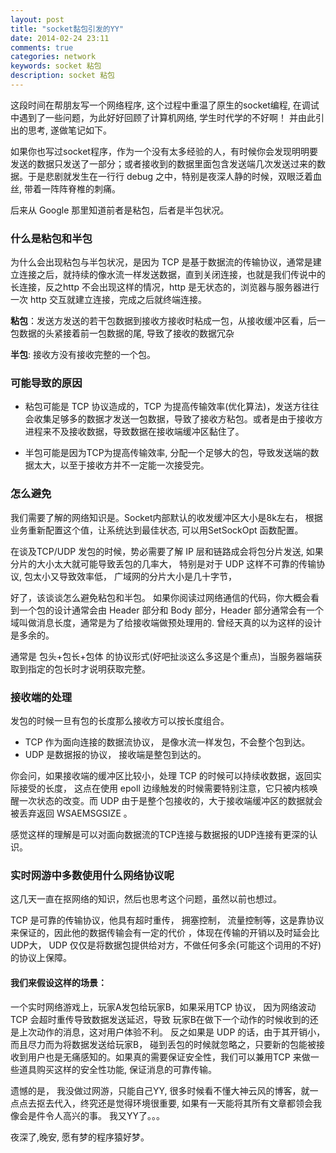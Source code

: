 ```yaml
---
layout: post
title: "socket黏包引发的YY"
date: 2014-02-24 23:11
comments: true
categories: network 
keywords: socket 粘包
description: socket 粘包 
---
```

这段时间在帮朋友写一个网络程序, 这个过程中重温了原生的socket编程, 在调试中遇到了一些问题，为此好好回顾了计算机网络, 学生时代学的不好啊！ 并由此引出的思考, 遂做笔记如下。

如果你也写过socket程序，作为一个没有太多经验的人，有时候你会发现明明要发送的数据只发送了一部分；或者接收到的数据里面包含发送端几次发送过来的数据。于是悲剧就发生在一行行 debug 之中，特别是夜深人静的时候，双眼泛着血丝, 带着一阵阵脊椎的刺痛。

后来从 Google 那里知道前者是粘包，后者是半包状况。

### 什么是粘包和半包
为什么会出现粘包与半包状况，是因为 TCP 是基于数据流的传输协议，通常是建立连接之后，就持续的像水流一样发送数据，直到关闭连接，也就是我们传说中的长连接，反之http 不会出现这样的情况，http 是无状态的，浏览器与服务器进行一次 http 交互就建立连接，完成之后就终端连接。

**粘包**：发送方发送的若干包数据到接收方接收时粘成一包，从接收缓冲区看，后一包数据的头紧接着前一包数据的尾, 导致了接收的数据冗杂

**半包**: 接收方没有接收完整的一个包。

### 可能导致的原因

+ 粘包可能是 TCP 协议造成的，TCP 为提高传输效率(优化算法)，发送方往往会收集足够多的数据才发送一包数据，导致了接收方粘包。或者是由于接收方进程来不及接收数据，导致数据在接收端缓冲区黏住了。

+ 半包可能是因为TCP为提高传输效率, 分配一个足够大的包，导致发送端的数据太大，以至于接收方并不一定能一次接受完。

### 怎么避免
我们需要了解的网络知识是。Socket内部默认的收发缓冲区大小是8k左右， 根据业务重新配置这个值，让系统达到最佳状态, 可以用SetSockOpt 函数配置。

在谈及TCP/UDP 发包的时候，势必需要了解 IP 层和链路成会将包分片发送, 如果分片的大小太大就可能导致丢包的几率大， 特别是对于 UDP 这样不可靠的传输协议, 包太小又导致效率低， 广域网的分片大小是几十字节，

好了，该谈谈怎么避免粘包和半包。
如果你阅读过网络通信的代码，你大概会看到一个包的设计通常会由 Header 部分和 Body 部分，Header 部分通常会有一个域叫做消息长度，通常是为了给接收端做预处理用的. 曾经天真的以为这样的设计是多余的。

通常是 包头+包长+包体 的协议形式(好吧扯淡这么多这是个重点)，当服务器端获取到指定的包长时才说明获取完整。

### 接收端的处理
发包的时候一旦有包的长度那么接收方可以按长度组合。

+ TCP 作为面向连接的数据流协议， 是像水流一样发包，不会整个包到达。
+ UDP 是数据报的协议， 接收端是整包到达的。 

你会问，如果接收端的缓冲区比较小，处理 TCP 的时候可以持续收数据，返回实际接受的长度， 这点在使用 epoll 边缘触发的时候需要特别注意，它只被内核唤醒一次状态的改变。而 UDP 由于是整个包接收的，大于接收端缓冲区的数据就会被丢弃返回 WSAEMSGSIZE 。 

感觉这样的理解是可以对面向数据流的TCP连接与数据报的UDP连接有更深的认识。

### 实时网游中多数使用什么网络协议呢
这几天一直在抠网络的知识，然后也思考这个问题，虽然以前也想过。

TCP 是可靠的传输协议，他具有超时重传， 拥塞控制， 流量控制等，这是靠协议来保证的，因此他的数据传输会有一定的代价 ，体现在传输的开销以及时延会比UDP大， UDP 仅仅是将数据包提供给对方，不做任何多余(可能这个词用的不好)的协议上保障。 

#### 我们来假设这样的场景：

一个实时网络游戏上，玩家A发包给玩家B，如果采用TCP 协议， 因为网络波动 TCP 会超时重传导致数据发送延迟，导致 玩家B在做下一个动作的时候收到的还是上次动作的消息，这对用户体验不利。 反之如果是 UDP 的话，由于其开销小，而且尽力而为将数据发送给玩家B， 碰到丢包的时候就忽略之，只要新的包能被接收到用户也是无痛感知的。如果真的需要保证安全性，我们可以兼用TCP 来做一些道具购买这样的安全性功能, 保证消息的可靠传输。

遗憾的是， 我没做过网游，只能自己YY, 很多时候看不懂大神云风的博客，就一点点去抠去代入，终究还是觉得环境很重要, 如果有一天能将其所有文章都领会我像会是件令人高兴的事。 我又YY了。。。

夜深了,晚安, 愿有梦的程序猿好梦。

